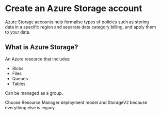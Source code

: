 # Create an Azure Storage account

Azure Storage accounts help formalise types of policies such as storing data in a specific region and separate data category billing, and apply them to your data.

## What is Azure Storage?

An Azure resource that includes:

- Blobs
- Files
- Queues
- Tables

Can be managed as a group. 

Choose Resource Manager deployment model and StorageV2 because everything else is legacy.


